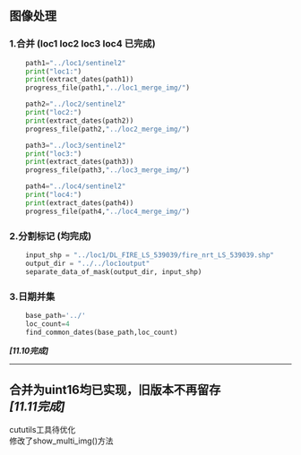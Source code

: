## 图像处理
### 1.合并    (loc1 loc2 loc3 loc4 已完成)
```python
    path1="../loc1/sentinel2"
    print("loc1:")
    print(extract_dates(path1))
    progress_file(path1,"../loc1_merge_img/")

    path2="../loc2/sentinel2"
    print("loc2:")
    print(extract_dates(path2))
    progress_file(path2,"../loc2_merge_img/")

    path3="../loc3/sentinel2" 
    print("loc3:")
    print(extract_dates(path3))
    progress_file(path3,"../loc3_merge_img/")

    path4="../loc4/sentinel2"
    print("loc4:")
    print(extract_dates(path4))
    progress_file(path4,"../loc4_merge_img/")
```

### 2.分割标记 (均完成)
```python
    input_shp = "../loc1/DL_FIRE_LS_539039/fire_nrt_LS_539039.shp"
    output_dir = "../../loc1output"
    separate_data_of_mask(output_dir, input_shp)
```
### 3.日期并集
```python
    base_path='../'
    loc_count=4
    find_common_dates(base_path,loc_count)
```
***[11.10完成]***

---
合并为uint16均已实现，旧版本不再留存<br>
***[11.11完成]***<br>
---
cututils工具待优化<br>
修改了show_multi_img()方法
